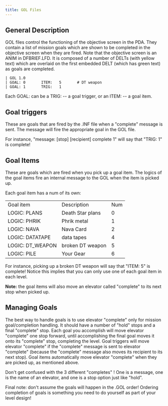 ```yaml
---
title: GOL Files
---
```


## General Description

GOL files control the functioning of the objective screen in the PDA. They contain a list of mission goals which are shown to be completed in the objective screen when they are fired. Note that the objective screen is an ANIM in DFBRIEF.LFD. It is composed of a number of DELTs (with yellow text) which are overlaid on the first embedded DELT (which has green text) as goals are completed.

```
| GOL 1.0
| GOAL: 0       ITEM:   5       # DT weapon
| GOAL: 1       TRIG:   1
```

Each GOAL: can be a TRIG: -- a goal trigger, or an ITEM: -- a goal item.

## Goal triggers

These are goals that are fired by the .INF file when a "complete" message is sent. The message will fire the appropriate goal in the GOL file.

For instance, "message: [stop] [recipient] complete 1" will say that "TRIG: 1" is complete!

## Goal Items

These are goals which are fired when you pick up a goal item. The logics of the goal items fire an internal message to the GOL when the item is picked up.

Each goal item has a num of its own:

||||
|--- |--- |--- |
|Goal item          |Description	    |Num    |
|LOGIC: PLANS       |Death Star plans	|0      |
|LOGIC: PHRIK       |Phrik metal	    |1      |
|LOGIC: NAVA	    |Nava Card	        |2      |
|LOGIC: DATATAPE	|data tapes	        |4      |
|LOGIC: DT_WEAPON	|broken DT weapon	|5      |
|LOGIC: PILE	    |Your Gear	        |6      |

For instance, picking up a broken DT weapon will say that "ITEM: 5" is complete! Notice this implies that you can only use one of each goal item in each level.

**Note:** 
the goal items will also move an elevator called "complete" to its next stop when picked up.

## Managing Goals

The best way to handle goals is to use elevator "complete" only for mission goal/completion handling. It should have a number of "hold" stops and a final "complete" stop. Each goal you accomplish will move elevator "complete" one stop forward, until accomplishing the final goal moves it onto its "complete" stop, completing the level. Goal triggers will move elevator "complete" if the "complete" message is sent to elevator "complete" (because the "complete" message also moves its recipient to its next stop). Goal items automatically move elevator "complete" when they are picked up, as mentioned above.

Don't get confused with the 3 different "completes" ! One is a message, one is the name of an elevator, and one is a stop option just like "hold".

Final note: don't assume the goals will happen in the .GOL order! Ordering completion of goals is something you need to do yourself as part of your level design!